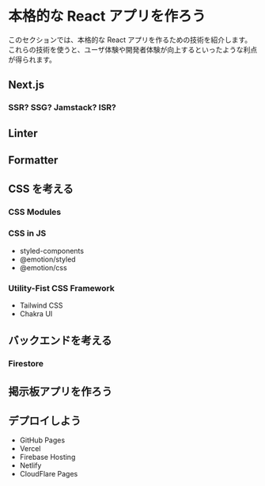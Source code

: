 # 本格的な React アプリを作ろう

このセクションでは、本格的な React アプリを作るための技術を紹介します。
これらの技術を使うと、ユーザ体験や開発者体験が向上するといったような利点が得られます。

## Next.js

### SSR? SSG? Jamstack? ISR?

## Linter

## Formatter

## CSS を考える

### CSS Modules

### CSS in JS

- styled-components
- @emotion/styled
- @emotion/css

### Utility-Fist CSS Framework

- Tailwind CSS
- Chakra UI

## バックエンドを考える

### Firestore

## 掲示板アプリを作ろう

## デプロイしよう

- GitHub Pages
- Vercel
- Firebase Hosting
- Netlify
- CloudFlare Pages
